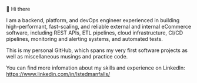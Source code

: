 <p>👋 Hi there</p>

<p>I am a backend, platform, and devOps engineer experienced in building high-performant, fast-scaling, and reliable external and internal eCommerce software, including REST APIs, ETL pipelines, cloud infrastructure, CI/CD pipelines, monitoring and alerting systems, and automated tests.</p>

<p> This is my personal GitHub, which spans my very first software projects as well as miscellaneous musings and practice code.

You can find more infomation about my skills and experience on LinkedIn: https://www.linkedin.com/in/lstedmanfalls/
